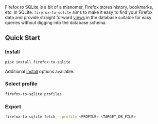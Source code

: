 Firefox *to* SQLite is a bit of a misnomer, Firefox stores history, bookmarks, etc. in
SQLite. `firefox-to-sqlite` aims to make it easy to find your Firefox data and provide
straight forward [views](https://firefox-to-sqlite.cade.pro/usage.html#Views) in the
database suitable for easy queries without digging into the database schema.

## Quick Start

### Install

```sh
pipx install firefox-to-sqlite
```

Additional [install](https://firefox-to-sqlite.cade.pro/install.html) options available.

### Select profile

```sh
firefox-to-sqlite profiles
```

### Export

```sh
firefox-to-sqlite fetch --profile <PROFILE> <TARGET_DB_FILE>
```
